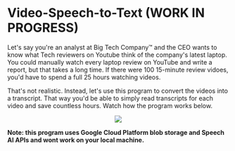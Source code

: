 # Video-Speech-to-Text (WORK IN PROGRESS)

Let's say you're an analyst at Big Tech Company™ and the CEO wants to know what Tech reviewers on Youtube think of the company's latest laptop. You could manually watch every laptop review on YouTube and write a report, but that takes a long time. If there were 100 15-minute review vidoes, you'd have to spend a full 25 hours watching videos.

That's not realistic. Instead, let's use this program to convert the videos into a transcript. That way you'd be able to simply read transcripts for each video and save countless hours. Watch how the program works below.

<p align="center">
<a href="https://www.youtube.com/watch?v=ymnZ_3eJEew">
  <img src="http://img.youtube.com/vi/ymnZ_3eJEew/0.jpg"></img>
</a>
</p>



<b>Note: this program uses Google Cloud Platform blob storage and Speech AI APIs and wont work on your local machine.</b>
